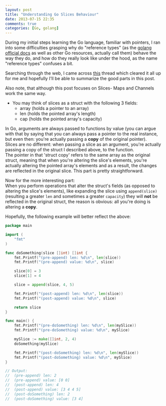 ```yaml
---
layout: post
title: "Understanding Go Slices Behaviour"
date: 2013-07-15 22:35
comments: true
categories: [Go, golang]
---
```


During my initial steps learning the Go language,
familiar with pointers, I ran into some difficulties grasping why do "reference types" (as the [golang official docs](http://golang.org/ref/spec#Making_slices_maps_and_channel)
 as well as other Go resources, actually call them) behave the way they do, and how do they really look like under the hood, as the name "reference types" confuses a bit.  

Searching through the web, I came across
[this](https://groups.google.com/forum/#!msg/golang-nuts/xQUsmdo6oSs/RJ8SF4NsbowJ) thread which cleared it all up for me
and hopefully I'll be able to summarize the good parts in this post.

Also note, that although this post focuses on Slices- Maps and Channels
work the same way.

- You may think of slices as a struct with the following 3 fields:  
  -  array (holds a pointer to an array)
  -  len (holds the pointed array's length)
  -  cap (holds the pointed array's capacity)

In Go, arguments are always passed to functions by value (you can argue with that by saying that you can always pass a pointer to the real instance, but even then:
you're actually passing a __copy__ of the original pointer).  
Slices are no different: when passing a slice as an argument, you're actually passing a copy of the struct I described above, to the function.  
The pointer in that 'struct copy' refers to the same array as the original struct, meaning that when you're altering the slice's elements, you're actually altering the pointed array's elements and as a result,
the changes are reflected in the original slice. This part is pretty straightforward.

Now for the more interesting part:  
When you perform operations that alter the struct's fields (as opposed to altering the slice's elements), like expanding the slice using `append(slice)` (resulting a greater `len` and sometimes a greater `capacity`) they will __not__ be reflected in the original struct,
the reason is obvious: all you're doing is altering a __copy__.

Hopefully, the following example will better reflect the above:

``` go
package main

import (
	"fmt"
)

func doSomething(slice []int) []int {
	fmt.Printf("(pre-append) len: %d\n", len(slice))
	fmt.Printf("(pre-append) value: %d\n", slice)

	slice[0] = 3
	slice[1] = 4

	slice = append(slice, 4, 5)

	fmt.Printf("(post-append) len: %d\n", len(slice))
	fmt.Printf("(post-append) value: %d\n", slice)

	return slice
}

func main() {
	fmt.Printf("(pre-doSomething) len: %d\n", len(mySlice))
	fmt.Printf("(pre-doSomething) value: %d\n", mySlice)

	mySlice := make([]int, 2, 4)
	doSomething(mySlice)

	fmt.Printf("(post-doSomething) len: %d\n", len(mySlice))
	fmt.Printf("(post-doSomething) value: %d\n", mySlice)
}

// Output:
//  (pre-append) len: 2
//  (pre-append) value: [0 0]
//  (post-append) len: 4
//  (post-append) value: [3 4 4 5]
//  (post-doSomething) len: 2
//  (post-doSomething) value: [3 4]
```
